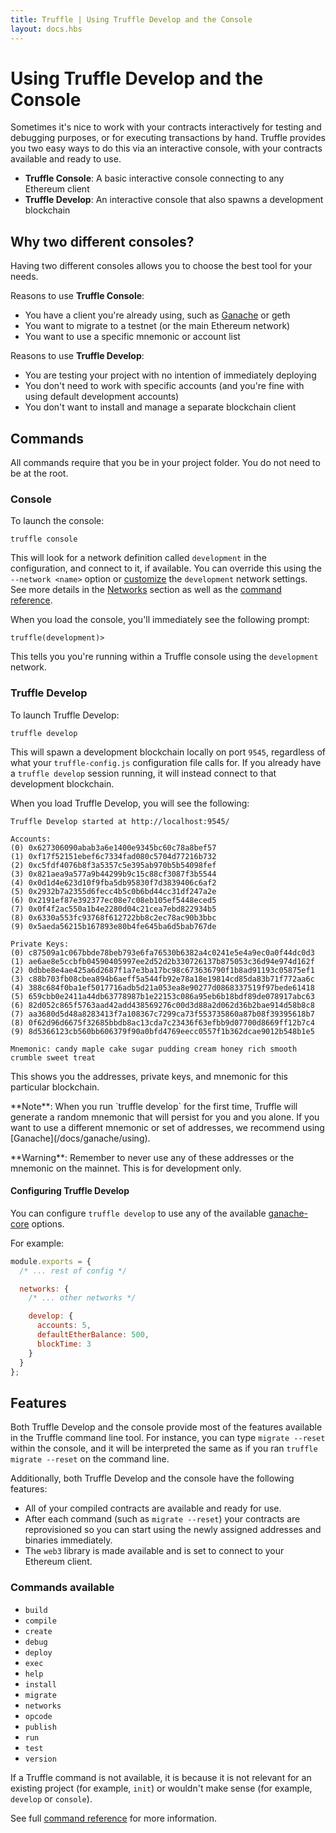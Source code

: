 ```yaml
---
title: Truffle | Using Truffle Develop and the Console
layout: docs.hbs
---
```

# Using Truffle Develop and the Console

Sometimes it's nice to work with your contracts interactively for testing and debugging purposes, or for executing transactions by hand. Truffle provides you two easy ways to do this via an interactive console, with your contracts available and ready to use.

* **Truffle Console**: A basic interactive console connecting to any Ethereum client
* **Truffle Develop**: An interactive console that also spawns a development blockchain

## Why two different consoles?

Having two different consoles allows you to choose the best tool for your needs.

Reasons to use **Truffle Console**:

* You have a client you're already using, such as [Ganache](/docs/ganache/using) or geth
* You want to migrate to a testnet (or the main Ethereum network)
* You want to use a specific mnemonic or account list

Reasons to use **Truffle Develop**:

* You are testing your project with no intention of immediately deploying
* You don't need to work with specific accounts (and you're fine with using default development accounts)
* You don't want to install and manage a separate blockchain client

## Commands

All commands require that you be in your project folder. You do not need to be at the root.

### Console

To launch the console:

```shell
truffle console
```

This will look for a network definition called `development` in the configuration, and connect to it, if available. You can override this using the `--network <name>` option or [customize](/docs/truffle/reference/configuration#networks) the `development` network settings. See more details in the [Networks](/docs/advanced/networks) section as well as the [command reference](/docs/advanced/commands).

When you load the console, you'll immediately see the following prompt:

```shell
truffle(development)>
```

This tells you you're running within a Truffle console using the `development` network.

### Truffle Develop

To launch Truffle Develop:

```shell
truffle develop
```

This will spawn a development blockchain locally on port `9545`, regardless of what your `truffle-config.js` configuration file calls for. If you already have a `truffle develop` session running, it will instead connect to that development blockchain.

When you load Truffle Develop, you will see the following:

```shell
Truffle Develop started at http://localhost:9545/

Accounts:
(0) 0x627306090abab3a6e1400e9345bc60c78a8bef57
(1) 0xf17f52151ebef6c7334fad080c5704d77216b732
(2) 0xc5fdf4076b8f3a5357c5e395ab970b5b54098fef
(3) 0x821aea9a577a9b44299b9c15c88cf3087f3b5544
(4) 0x0d1d4e623d10f9fba5db95830f7d3839406c6af2
(5) 0x2932b7a2355d6fecc4b5c0b6bd44cc31df247a2e
(6) 0x2191ef87e392377ec08e7c08eb105ef5448eced5
(7) 0x0f4f2ac550a1b4e2280d04c21cea7ebd822934b5
(8) 0x6330a553fc93768f612722bb8c2ec78ac90b3bbc
(9) 0x5aeda56215b167893e80b4fe645ba6d5bab767de

Private Keys:
(0) c87509a1c067bbde78beb793e6fa76530b6382a4c0241e5e4a9ec0a0f44dc0d3
(1) ae6ae8e5ccbfb04590405997ee2d52d2b330726137b875053c36d94e974d162f
(2) 0dbbe8e4ae425a6d2687f1a7e3ba17bc98c673636790f1b8ad91193c05875ef1
(3) c88b703fb08cbea894b6aeff5a544fb92e78a18e19814cd85da83b71f772aa6c
(4) 388c684f0ba1ef5017716adb5d21a053ea8e90277d0868337519f97bede61418
(5) 659cbb0e2411a44db63778987b1e22153c086a95eb6b18bdf89de078917abc63
(6) 82d052c865f5763aad42add438569276c00d3d88a2d062d36b2bae914d58b8c8
(7) aa3680d5d48a8283413f7a108367c7299ca73f553735860a87b08f39395618b7
(8) 0f62d96d6675f32685bbdb8ac13cda7c23436f63efbb9d07700d8669ff12b7c4
(9) 8d5366123cb560bb606379f90a0bfd4769eecc0557f1b362dcae9012b548b1e5

Mnemonic: candy maple cake sugar pudding cream honey rich smooth crumble sweet treat
```

This shows you the addresses, private keys, and mnemonic for this particular blockchain.

<p class="alert alert-info">
**Note**: When you run `truffle develop` for the first time, Truffle will generate a random mnemonic that will persist for you and you alone. If you want to use a different mnemonic or set of addresses, we recommend using [Ganache](/docs/ganache/using).
</p>



<p class="alert alert-danger">
**Warning**: Remember to never use any of these addresses or the mnemonic on the mainnet. This is for development only.
</p>


#### Configuring Truffle Develop

You can configure `truffle develop` to use any of the available
[ganache-core](https://github.com/trufflesuite/ganache-core#usage) options.

For example:

```javascript
module.exports = {
  /* ... rest of config */

  networks: {
    /* ... other networks */

    develop: {
      accounts: 5,
      defaultEtherBalance: 500,
      blockTime: 3
    }
  }
};
```


## Features

Both Truffle Develop and the console provide most of the features available in the Truffle command line tool. For instance, you can type `migrate --reset` within the console, and it will be interpreted the same as if you ran `truffle migrate --reset` on the command line.

Additionally, both Truffle Develop and the console have the following features:

* All of your compiled contracts are available and ready for use.
* After each command (such as `migrate --reset`) your contracts are reprovisioned so you can start using the newly assigned addresses and binaries immediately.
* The `web3` library is made available and is set to connect to your Ethereum client.

### Commands available

* `build`
* `compile`
* `create`
* `debug`
* `deploy`
* `exec`
* `help`
* `install`
* `migrate`
* `networks`
* `opcode`
* `publish`
* `run`
* `test`
* `version`

If a Truffle command is not available, it is because it is not relevant for an existing project (for example, `init`) or wouldn't make sense (for example, `develop` or `console`).

See full [command reference](/docs/advanced/commands) for more information.
